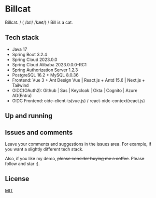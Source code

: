 # Billcat
Billcat. / ( /bɪl/ /kæt/) / Bill is a cat.

## Tech stack
- Java 17
- Spring Boot 3.2.4
- Spring Cloud 2023.0.0
- Spring Cloud Alibaba 2023.0.0.0-RC1
- Spring Authorization Server 1.2.3
- PostgreSQL 16.2 + MySQL 8.0.36
- Frontend: Vue 3 + Ant Design Vue | React.js + Antd 15.6 | Next.js + Tailwind
- OIDC(OAuth2): Github | Sas | Keycloak | Okta | Cognito | Azure AD(Entra)
- OIDC Frontend: oidc-client-ts(vue.js) / react-oidc-context(react.js)

## Up and running

## Issues and comments

Leave your comments and suggestions in the issues area. For example, if you want a slightly different tech stack.

Also, if you like my demo, ~~please consider buying me a coffee~~. Please follow and star :).

## License

[MIT](./LICENSE)
